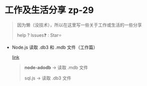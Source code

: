 # 工作及生活分享 zp-29

> 因为懒（没技术），所以在这里写一些关于工作或生活的一些分享
>
> help ? lssues:question: : Star:star: 

- Node.js 读取 .db3 和 .mdb 文件（工作篇）

  [link](http://zp-29.com:2929/md/ReadDb3File.md)

  > **node-adodb** -> 读取 .mdb 文件
  >
  > sql.js -> 读取 .db3 文件

